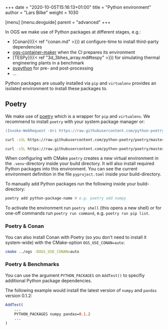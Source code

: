 +++
date = "2020-10-05T15:16:13+01:00"
title = "Python environment"
author = "Lars Bilke"
weight = 1030

[menu]
  [menu.devguide]
    parent = "advanced"
+++

In OGS we make use of Python packages at different stages, e.g.:

- [Conan]({{< ref "conan.md" >}}) at configure-time to install third-party dependencies
- [ogs-container-maker](https://gitlab.opengeosys.org/ogs/container-maker) when the CI prepares its environment
- [TESPy]({{< ref "3d_3bhes_array.md#tespy" >}}) for simulating thermal engineering plants in a benchmark
- [pvpython](https://kitware.github.io/paraview-docs/latest/python/) for pre- and post-processing
- ...

Python packages are usually installed via `pip` and `virtualenv` provides an isolated environment to install these packages to.

## Poetry

We make use of [poetry](https://python-poetry.org) which is a wrapper for `pip` and `virtualenv`. We recommend to install `poetry` with your system package manager or:

<div class='win'>

```ps
(Invoke-WebRequest -Uri https://raw.githubusercontent.com/python-poetry/poetry/master/get-poetry.py -UseBasicParsing).Content | python -
```

</div>

<div class='linux'>

```bash
curl -sSL https://raw.githubusercontent.com/python-poetry/poetry/master/get-poetry.py | python -
```

</div>

<div class='mac'>

```bash
curl -sSL https://raw.githubusercontent.com/python-poetry/poetry/master/get-poetry.py | python -
```

</div>

When configuring with CMake `poetry` creates a new virtual environment in the `.venv`-directory inside your build directory. It will also install required Python packages into this environment. You can see the current environment definition in the file `pyproject.toml` inside your build-directory.

To manually add Python packages run the following inside your build-directory:

```bash
poetry add python-package-name # e.g. poetry add numpy
```

To activate the environment run `poetry shell` (this opens a new shell) or for one-off commands run `poetry run command`, e.g. `poetry run pip list`.

### Poetry & Conan

You can also install Conan with Poetry (so you don't need to install it system-wide) with the CMake-option `OGS_USE_CONAN=auto`:

```bash
cmake ../ogs -DOGS_USE_CONAN=auto
```

### Poetry & Benchmarks

You can use the argument `PYTHON_PACKAGES` on `AddTest()` to specifiy additional Python package dependencies.

The following example would install the latest version of `numpy` and `pandas` version 0.1.2:

```cmake
AddTest(
    ...
    PYTHON_PACKAGES numpy pandas=0.1.2
    ...
)
```
